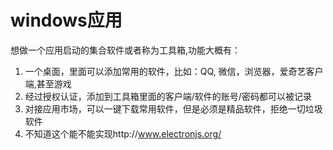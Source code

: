 <!--
 * @Author: joker.zhang
 * @Date: 2020-08-06 08:56:41
 * @LastEditors: joker.zhang
 * @LastEditTime: 2021-06-29 17:37:16
 * @Description: For Automation
-->
# windows应用
想做一个应用启动的集合软件或者称为工具箱,功能大概有：
1. 一个桌面，里面可以添加常用的软件，比如：QQ, 微信，浏览器，爱奇艺客户端,甚至游戏<br>
2. 经过授权认证，添加到工具箱里面的客户端/软件的账号/密码都可以被记录<br>
3. 对接应用市场，可以一键下载常用软件，但是必须是精品软件，拒绝一切垃圾软件<br>
4. 不知道这个能不能实现http://www.electronjs.org/<br>
